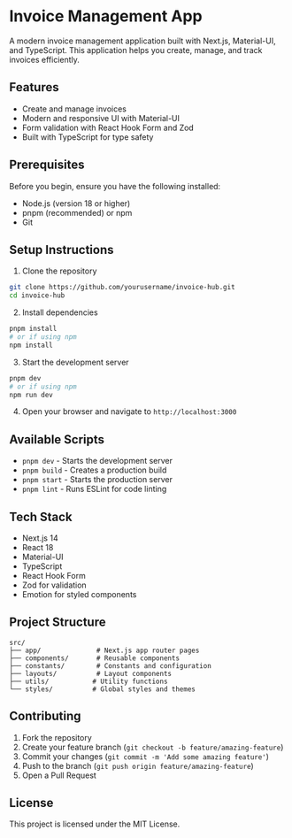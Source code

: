 # Invoice Management App

A modern invoice management application built with Next.js, Material-UI, and TypeScript. This application helps you create, manage, and track invoices efficiently.

## Features

- Create and manage invoices
- Modern and responsive UI with Material-UI
- Form validation with React Hook Form and Zod
- Built with TypeScript for type safety

## Prerequisites

Before you begin, ensure you have the following installed:

- Node.js (version 18 or higher)
- pnpm (recommended) or npm
- Git

## Setup Instructions

1. Clone the repository

```bash
git clone https://github.com/yourusername/invoice-hub.git
cd invoice-hub
```

2. Install dependencies

```bash
pnpm install
# or if using npm
npm install
```

3. Start the development server

```bash
pnpm dev
# or if using npm
npm run dev
```

4. Open your browser and navigate to `http://localhost:3000`

## Available Scripts

- `pnpm dev` - Starts the development server
- `pnpm build` - Creates a production build
- `pnpm start` - Starts the production server
- `pnpm lint` - Runs ESLint for code linting

## Tech Stack

- Next.js 14
- React 18
- Material-UI
- TypeScript
- React Hook Form
- Zod for validation
- Emotion for styled components

## Project Structure

```
src/
├── app/              # Next.js app router pages
├── components/       # Reusable components
├── constants/        # Constants and configuration
├── layouts/          # Layout components
├── utils/           # Utility functions
└── styles/          # Global styles and themes
```

## Contributing

1. Fork the repository
2. Create your feature branch (`git checkout -b feature/amazing-feature`)
3. Commit your changes (`git commit -m 'Add some amazing feature'`)
4. Push to the branch (`git push origin feature/amazing-feature`)
5. Open a Pull Request

## License

This project is licensed under the MIT License.
